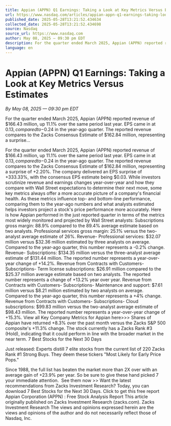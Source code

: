 ```yaml
---
title: Appian (APPN) Q1 Earnings: Taking a Look at Key Metrics Versus Estimates
url: https://www.nasdaq.com/articles/appian-appn-q1-earnings-taking-look-key-metrics-versus-estimates
published_date: 2025-05-28T13:21:52.434634
collected_date: 2025-05-28T13:21:52.434698
source: Nasdaq
source_url: https://www.nasdaq.com
author: May 08, 2025 — 09:30 pm EDT
description: For the quarter ended March 2025, Appian (APPN) reported revenue of $166.43 million, up 11.1% over the same period last year. EPS came in at $0.13, compared to -$0.24 in the year-ago quarter. The reported revenue compares to the Zacks Consensus Estimate of $162.84 million, representing a surprise...
language: en
---
```


# Appian (APPN) Q1 Earnings: Taking a Look at Key Metrics Versus Estimates

*By May 08, 2025 — 09:30 pm EDT*

For the quarter ended March 2025, Appian (APPN) reported revenue of $166.43 million, up 11.1% over the same period last year. EPS came in at $0.13, compared to -$0.24 in the year-ago quarter. The reported revenue compares to the Zacks Consensus Estimate of $162.84 million, representing a surprise...

For the quarter ended March 2025, Appian (APPN) reported revenue of $166.43 million, up 11.1% over the same period last year. EPS came in at $0.13, compared to -$0.24 in the year-ago quarter. The reported revenue compares to the Zacks Consensus Estimate of $162.84 million, representing a surprise of +2.20%. The company delivered an EPS surprise of +333.33%, with the consensus EPS estimate being $0.03. 
 While investors scrutinize revenue and earnings changes year-over-year and how they compare with Wall Street expectations to determine their next move, some key metrics always offer a more accurate picture of a company's financial health. As these metrics influence top- and bottom-line performance, comparing them to the year-ago numbers and what analysts estimated helps investors project a stock's price performance more accurately. Here is how Appian performed in the just reported quarter in terms of the metrics most widely monitored and projected by Wall Street analysts: Subscriptions gross margin: 88.9% compared to the 89.4% average estimate based on two analysts. Professional services gross margin: 25.1% versus the two-analyst average estimate of 26%. Revenue- Professional services: $32.07 million versus $32.36 million estimated by three analysts on average. Compared to the year-ago quarter, this number represents a -0.2% change. Revenue- Subscriptions: $134.35 million versus the three-analyst average estimate of $131.44 million. The reported number represents a year-over-year change of +14.2%. Revenue from Contracts with Customers- Subscriptions- Term license subscriptions: $26.91 million compared to the $25.37 million average estimate based on two analysts. The reported number represents a change of +13.2% year over year. Revenue from Contracts with Customers- Subscriptions- Maintenance and support: $7.61 million versus $8.21 million estimated by two analysts on average. Compared to the year-ago quarter, this number represents a +4% change. Revenue from Contracts with Customers- Subscriptions- Cloud subscriptions: $99.83 million versus the two-analyst average estimate of $98.43 million. The reported number represents a year-over-year change of +15.3%. View all Key Company Metrics for Appian here&gt;&gt;&gt; Shares of Appian have returned +8.3% over the past month versus the Zacks S&amp;P 500 composite's +11.3% change. The stock currently has a Zacks Rank #3 (Hold), indicating that it could perform in line with the broader market in the near term. 
7 Best Stocks for the Next 30 Days 
 
Just released: Experts distill 7 elite stocks from the current list of 220 Zacks Rank #1 Strong Buys. They deem these tickers "Most Likely for Early Price Pops." 
 
Since 1988, the full list has beaten the market more than 2X over with an average gain of +23.9% per year. So be sure to give these hand picked 7 your immediate attention.  See them now &gt;&gt; Want the latest recommendations from Zacks Investment Research? Today, you can download 7 Best Stocks for the Next 30 Days. Click to get this free report Appian Corporation (APPN) : Free Stock Analysis Report This article originally published on Zacks Investment Research (zacks.com). Zacks Investment Research 
 The views and opinions expressed herein are the views and opinions of the author and do not necessarily reflect those of Nasdaq, Inc.